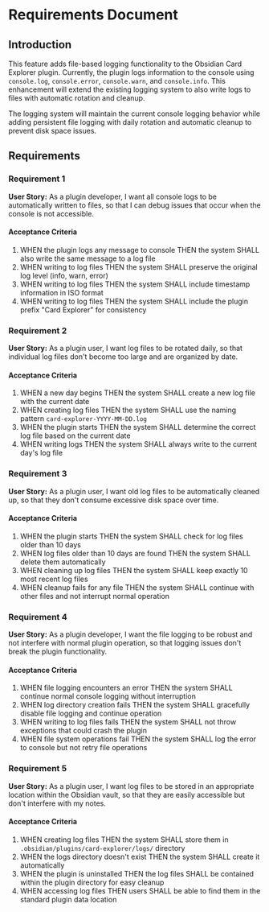 # Requirements Document

## Introduction

This feature adds file-based logging functionality to the Obsidian Card Explorer plugin. Currently, the plugin logs information to the console using `console.log`, `console.error`, `console.warn`, and `console.info`. This enhancement will extend the existing logging system to also write logs to files with automatic rotation and cleanup.

The logging system will maintain the current console logging behavior while adding persistent file logging with daily rotation and automatic cleanup to prevent disk space issues.

## Requirements

### Requirement 1

**User Story:** As a plugin developer, I want all console logs to be automatically written to files, so that I can debug issues that occur when the console is not accessible.

#### Acceptance Criteria

1. WHEN the plugin logs any message to console THEN the system SHALL also write the same message to a log file
2. WHEN writing to log files THEN the system SHALL preserve the original log level (info, warn, error)
3. WHEN writing to log files THEN the system SHALL include timestamp information in ISO format
4. WHEN writing to log files THEN the system SHALL include the plugin prefix "Card Explorer" for consistency

### Requirement 2

**User Story:** As a plugin user, I want log files to be rotated daily, so that individual log files don't become too large and are organized by date.

#### Acceptance Criteria

1. WHEN a new day begins THEN the system SHALL create a new log file with the current date
2. WHEN creating log files THEN the system SHALL use the naming pattern `card-explorer-YYYY-MM-DD.log`
3. WHEN the plugin starts THEN the system SHALL determine the correct log file based on the current date
4. WHEN writing logs THEN the system SHALL always write to the current day's log file

### Requirement 3

**User Story:** As a plugin user, I want old log files to be automatically cleaned up, so that they don't consume excessive disk space over time.

#### Acceptance Criteria

1. WHEN the plugin starts THEN the system SHALL check for log files older than 10 days
2. WHEN log files older than 10 days are found THEN the system SHALL delete them automatically
3. WHEN cleaning up log files THEN the system SHALL keep exactly 10 most recent log files
4. WHEN cleanup fails for any file THEN the system SHALL continue with other files and not interrupt normal operation

### Requirement 4

**User Story:** As a plugin developer, I want the file logging to be robust and not interfere with normal plugin operation, so that logging issues don't break the plugin functionality.

#### Acceptance Criteria

1. WHEN file logging encounters an error THEN the system SHALL continue normal console logging without interruption
2. WHEN log directory creation fails THEN the system SHALL gracefully disable file logging and continue operation
3. WHEN writing to log files fails THEN the system SHALL not throw exceptions that could crash the plugin
4. WHEN file system operations fail THEN the system SHALL log the error to console but not retry file operations

### Requirement 5

**User Story:** As a plugin user, I want log files to be stored in an appropriate location within the Obsidian vault, so that they are easily accessible but don't interfere with my notes.

#### Acceptance Criteria

1. WHEN creating log files THEN the system SHALL store them in `.obsidian/plugins/card-explorer/logs/` directory
2. WHEN the logs directory doesn't exist THEN the system SHALL create it automatically
3. WHEN the plugin is uninstalled THEN the log files SHALL be contained within the plugin directory for easy cleanup
4. WHEN accessing log files THEN users SHALL be able to find them in the standard plugin data location
